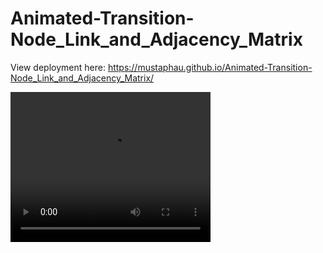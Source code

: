 # Animated-Transition-Node_Link_and_Adjacency_Matrix
View deployment here: https://mustaphau.github.io/Animated-Transition-Node_Link_and_Adjacency_Matrix/

<video width="320" height="240" controls>
  <source src="https://user-images.githubusercontent.com/123378149/233776525-3b732124-7651-42e9-9191-d7910ce41eb8.mp4" type="video/mp4">
</video>
